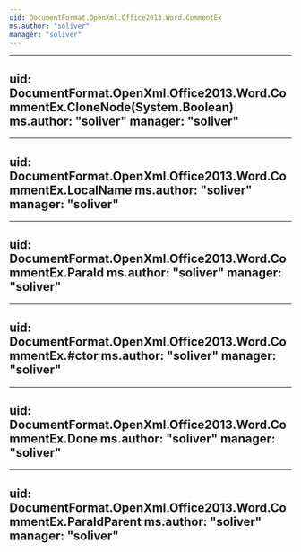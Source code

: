 ```yaml
---
uid: DocumentFormat.OpenXml.Office2013.Word.CommentEx
ms.author: "soliver"
manager: "soliver"
---
```


---
uid: DocumentFormat.OpenXml.Office2013.Word.CommentEx.CloneNode(System.Boolean)
ms.author: "soliver"
manager: "soliver"
---

---
uid: DocumentFormat.OpenXml.Office2013.Word.CommentEx.LocalName
ms.author: "soliver"
manager: "soliver"
---

---
uid: DocumentFormat.OpenXml.Office2013.Word.CommentEx.ParaId
ms.author: "soliver"
manager: "soliver"
---

---
uid: DocumentFormat.OpenXml.Office2013.Word.CommentEx.#ctor
ms.author: "soliver"
manager: "soliver"
---

---
uid: DocumentFormat.OpenXml.Office2013.Word.CommentEx.Done
ms.author: "soliver"
manager: "soliver"
---

---
uid: DocumentFormat.OpenXml.Office2013.Word.CommentEx.ParaIdParent
ms.author: "soliver"
manager: "soliver"
---
